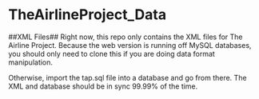 TheAirlineProject_Data
======================

##XML Files##
Right now, this repo only contains the XML files for The Airline Project. Because the web version is running off MySQL databases, you should only need to clone this if you are doing data format manipulation.

Otherwise, import the tap.sql file into a database and go from there. The XML and database should be in sync 99.99% of the time.
